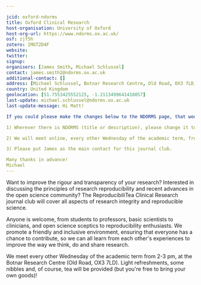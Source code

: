```yaml
---

jcid: oxford-ndorms
title: Oxford Clinical Research
host-organisation: University of Oxford
host-org-url: https://www.ndorms.ox.ac.uk/
osf: zjf5h
zotero: IMGT2D4F
website: 
twitter: 
signup: 
organisers: [James Smith, Michael Schlussel]
contact: james.smith2@ndorms.ox.ac.uk
additional-contact: []
address: [Michael Schlussel, Botnar Research Centre, Old Road, OX3 7LD, Oxford]
country: United Kingdom
geolocation: [51.7553425552125, -1.2113499641418057]
last-update: michael.schlussel@ndorms.ox.ac.uk
last-update-message: Hi Matt!

If you could please make the changes below to the NDORMS page, that would be very much appreciated:

1) Wherever there is NDORMS (title or description), please change it to Clinical Research.

2) We will meet online, every other Wednesday of the academic term, from 2-3 pm. So, if you could also update that in the description, it would be awesome.

3) Please put James as the main contact for this journal club.

Many thanks in advance!
Michael
---
```


Want to improve the rigour and transparency of your research? Interested in discussing the principles of research reproducibility and recent advances in the open science community? The ReproducibiliTea Clinical Research journal club will cover all aspects of research integrity and reproducible science.

Anyone is welcome, from students to professors, basic scientists to clinicians, and open science sceptics to reproducibility enthusiasts. We promote a friendly and inclusive environment, ensuring that everyone has a chance to contribute, so we can all learn from each other's experiences to improve the way we think, do and share research.

We meet every other Wednesday of the academic term from 2-3 pm, at the Botnar Research Centre (Old Road, OX3 7LD). Light refreshments, some nibbles and, of course, tea will be provided (but you're free to bring your own goods)!
